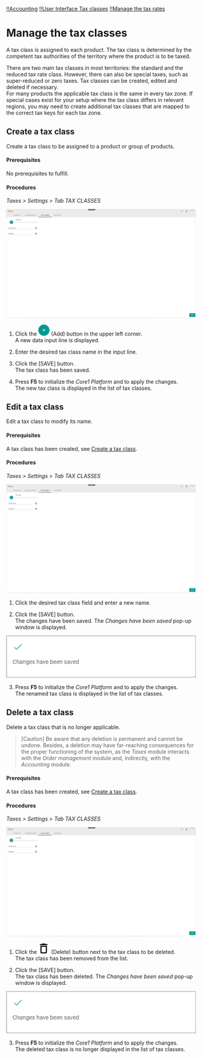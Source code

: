 [!!Accounting](../../RetailSuiteAccounting/Overview/01_General.md)
[!!User Interface Tax classes](../UserInterface/01c_TaxClasses.md)
[!!Manage the tax rates](./01_ManageTaxRates.md)

# Manage the tax classes

A tax class is assigned to each product. The tax class is determined by the competent tax authorities of the territory where the product is to be taxed.

There are two main tax classes in most territories: the standard and the reduced tax rate class. However, there can also be special taxes, such as super-reduced or zero taxes. Tax classes can be created, edited and deleted if necessary.   
For many products the applicable tax class is the same in every tax zone. If special cases exist for your setup where the tax class differs in relevant regions, you may need to create additional tax classes that are mapped to the correct tax keys for each tax zone.



## Create a tax class

Create a tax class to be assigned to a product or group of products.

#### Prerequisites  

No prerequisites to fulfill.

#### Procedures

*Taxes > Settings > Tab TAX CLASSES*

![Tax classes](../../Assets/Screenshots/Taxes/Settings/TaxClasses/TaxClasses.png "[Tax classes]")

1. Click the ![Add](../../Assets/Icons/Plus01.png "[Add]") (Add) button in the upper left corner.   
  A new data input line is displayed.  

2. Enter the desired tax class name in the input line.  

3. Click the [SAVE] button.  
  The tax class has been saved.

4. Press **F5** to initialize the *Core1 Platform* and to apply the changes.   
  The new tax class is displayed in the list of tax classes.

[comment]: <> (By creating a tax class, SAVE does NOT show the confirmation message/any reaction from system. Probably misleading for user. Stand 19.09.22)


## Edit a tax class

Edit a tax class to modify its name.

#### Prerequisites

A tax class has been created, see [Create a tax class](#create-a-tax-class).

#### Procedures

*Taxes > Settings > Tab TAX CLASSES*

![Tax classes](../../Assets/Screenshots/Taxes/Settings/TaxClasses/TaxClasses.png "[Tax classes]")

1. Click the desired tax class field and enter a new name.  

2. Click the [SAVE] button.  
  The changes have been saved. The *Changes have been saved* pop-up window is displayed.

  ![Changes saved](../../Assets/Screenshots/Taxes/Settings/TaxClasses/ChangesSaved.png "[Changes saved]")

3. Press **F5** to initialize the *Core1 Platform* and to apply the changes.  
  The renamed tax class is displayed in the list of tax classes.



## Delete a tax class

Delete a tax class that is no longer applicable.  

> [Caution] Be aware that any deletion is permanent and cannot be undone. Besides, a deletion may have far-reaching consequences for the proper functioning of the system, as the *Taxes* module interacts with the *Order management* module and, indirectly, with the *Accounting* module.

#### Prerequisites

A tax class has been created, see [Create a tax class](#create-a-tax-class).

#### Procedures

*Taxes > Settings > Tab TAX CLASSES*

![Tax classes](../../Assets/Screenshots/Taxes/Settings/TaxClasses/TaxClasses.png "[Tax classes]")

1. Click the ![Delete](../../Assets/Icons/Trash08.png "[Delete]") (Delete) button next to the tax class to be deleted.  
  The tax class has been removed from the list.

2. Click the [SAVE] button.  
  The tax class has been deleted. The *Changes have been saved* pop-up window is displayed.

  ![Changes saved](../../Assets/Screenshots/Taxes/Settings/TaxClasses/ChangesSaved.png "[Changes saved]")

3. Press **F5** to initialize the *Core1 Platform* and to apply the changes.  
  The deleted tax class is no longer displayed in the list of tax classes.  
